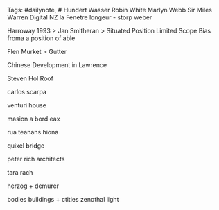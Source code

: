 
Tags: #dailynote, #
Hundert Wasser
Robin White
Marlyn Webb
Sir Miles Warren
Digital NZ
la Fenetre longeur - storp weber

Harroway 1993 > Jan Smitheran > Situated Position
Limited Scope
Bias froma a position of able

Flen Murket > Gutter

Chinese Development in Lawrence

Steven Hol Roof

carlos scarpa

venturi house

masion a bord eax

rua teanans hiona

quixel bridge

peter rich architects

tara rach

herzog + demurer

bodies buildings + ctities
zenothal light

